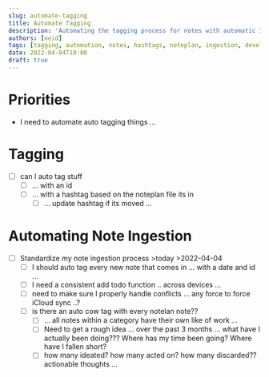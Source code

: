 ```yaml
---
slug: automate-tagging
title: Automate Tagging
description: 'Automating the tagging process for notes with automatic ID assignment, hashtag generation, and note ingestion workflows.'
authors: [oeid]
tags: [tagging, automation, notes, hashtags, noteplan, ingestion, development]
date: 2022-04-04T10:00
draft: true
---
```


# Priorities
  - I need to automate auto tagging things ...

# Tagging 
* [ ] can I auto tag stuff 
    - [ ] ... with an id 
    - [ ] ... with a hashtag based on the noteplan file its in 
        - [ ] ... update hashtag if its moved ...

# Automating Note Ingestion
* [ ] Standardize my note ingestion process >today >2022-04-04
	* [ ] I should auto tag every new note that comes in ... with a date and id ...
	* [ ] I need a consistent add todo function .. across devices ...
	* [ ] need to make sure I properly handle conflicts ... any force to force iCloud sync ..?
	* [ ] is there an auto cow tag with every notelan note?? 
		* [ ] ... all notes within a category have their own like of work ...
		* [ ] Need to get a rough idea ... over the past 3 months ... what have I actually been doing??? Where has my time been going? Where have I fallen short?
		* [ ] how many ideated? how many acted on? how many discarded?? actionable thoughts ...
